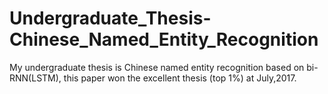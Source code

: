# Undergraduate_Thesis-Chinese_Named_Entity_Recognition
My undergraduate thesis is Chinese named entity recognition based on bi-RNN(LSTM), this paper won the excellent thesis (top 1%) at July,2017.
